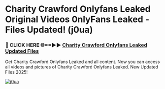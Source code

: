 # Charity Crawford Onlyfans Leaked Original Videos 0nlyFans Leaked - Files Updated! (j0ua)

<h3>🔴 CLICK HERE 🌐==►► <a href="https://tinyurl.com/x26r9saj" rel="nofollow">Charity Crawford Onlyfans Leaked Updated Files</a></h3>

Get Charity Crawford Onlyfans Leaked and all content. Now you can access all videos and pictures of Charity Crawford Onlyfans Leaked. New Updated Files 2025!

[![j0ua](https://i.imgur.com/LkgZPqh.gif)](https://tinyurl.com/x26r9saj)
